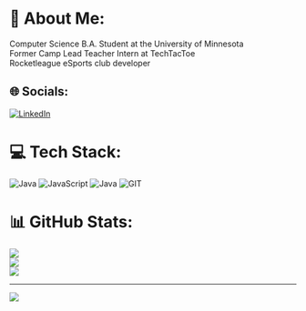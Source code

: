 # 💫 About Me:
Computer Science B.A. Student at the University of Minnesota<br>Former Camp Lead Teacher Intern at TechTacToe<br>Rocketleague eSports club developer


## 🌐 Socials:
[![LinkedIn](https://img.shields.io/badge/LinkedIn-%230077B5.svg?logo=linkedin&logoColor=white)](https://linkedin.com/in/https://www.linkedin.com/in/jacob-besore-835aaa238/) 

# 💻 Tech Stack:
![Java](https://img.shields.io/badge/java-%23ED8B00.svg?style=for-the-badge&logo=java&logoColor=white) ![JavaScript](https://img.shields.io/badge/javascript-%23323330.svg?style=for-the-badge&logo=javascript&logoColor=%23F7DF1E) ![Java](https://img.shields.io/badge/java-%23ED8B00.svg?style=for-the-badge&logo=java&logoColor=white) ![GIT](https://img.shields.io/badge/Git-fc6d26?style=for-the-badge&logo=git&logoColor=white)
# 📊 GitHub Stats:
![](https://github-readme-stats.vercel.app/api?username=JaeSore&theme=dark&hide_border=false&include_all_commits=false&count_private=false)<br/>
![](https://github-readme-streak-stats.herokuapp.com/?user=JaeSore&theme=dark&hide_border=false)<br/>
![](https://github-readme-stats.vercel.app/api/top-langs/?username=JaeSore&theme=dark&hide_border=false&include_all_commits=false&count_private=false&layout=compact)

---
[![](https://visitcount.itsvg.in/api?id=JaeSore&icon=0&color=0)](https://visitcount.itsvg.in)

<!-- Proudly created with GPRM ( https://gprm.itsvg.in ) -->
